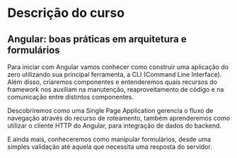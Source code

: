 <h1> Descrição do curso </h1>
<h2>Angular: boas práticas em arquitetura e formulários</h2>
Para iniciar com Angular vamos conhecer como construir uma aplicação do zero utilizando sua principal ferramenta, a CLI (Command Line Interface). Além disso, criaremos componentes e entenderemos quais recursos do framework nos auxiliam na manutenção, reaproveitamento de código e na comunicação entre distintos componentes.

Descobriremos como uma Single Page Application gerencia o fluxo de navegação através do recurso de roteamento, também aprenderemos como utilizar o cliente HTTP do Angular, para integração de dados do backend.

E ainda mais, conheceremos como manipular formulários, desde uma simples validação até aquela que necessita uma resposta do servidor.
